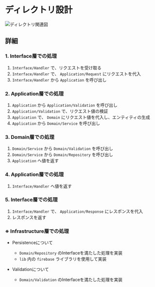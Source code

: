 # ディレクトリ設計

![ディレクトリ関連図](https://github.com/16francs/gran/tree/master/doc/02_backend/01_development_rules/directory_dependencies.jpeg)

## 詳細

### 1. Interface層での処理

1. `Interface/Handler` で、リクエストを受け取る
2. `Interface/Handler` で、 `Application/Request` にリクエストを代入
3. `Interface/Handler` から `Application` を呼び出し

### 2. Application層での処理

1. `Application` から `Application/Validation` を呼び出し
2. `Application/Validation` で、リクエスト値の検証
3. `Application` で、 `Domain` にリクエスト値を代入し、エンティティの生成
4. `Application` から `Domain/Service` を呼び出し

### 3. Domain層での処理

1. `Domain/Service` から `Domain/Validation` を呼び出し
2. `Domain/Service` から `Domain/Repository` を呼び出し
3. `Application` へ値を返す

### 4. Application層での処理

1. `Interface/Handler` へ値を返す

### 5. Interface層での処理

1. `Interface/Handler` で、 `Application/Response` にレスポンスを代入
2. レスポンスを返す

### ※ Infrastructure層での処理

* Persistenceについて
  * `Domain/Repository` のInterfaceを満たした処理を実装
  * `lib` 内の `firebase` ライブラリを使用して実装

* Validationについて
  * `Domain/Validation` のInterfaceを満たした処理を実装
